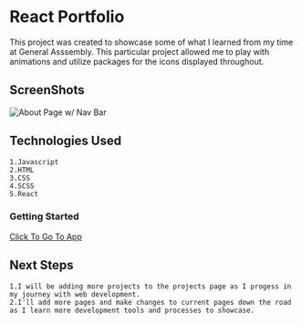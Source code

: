 # React Portfolio

This project was created to showcase some of what I learned from my time at General Asssembly. This particular project allowed me to play with animations and utilize packages for the icons displayed throughout. 

## ScreenShots
![About Page w/ Nav Bar](https://imgur.com/sLFFB1k)


## Technologies Used
    1.Javascript
    2.HTML
    3.CSS
    4.SCSS
    5.React

### Getting Started
[Click To Go To App](https://react-portfolio-mike-novajosky.herokuapp.com/)<br>

## Next Steps
    1.I will be adding more projects to the projects page as I progess in my journey with web development.
    2.I'll add more pages and make changes to current pages down the road as I learn more development tools and processes to showcase.